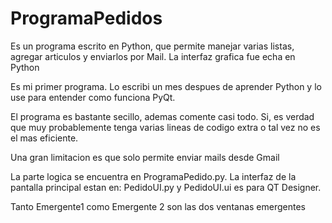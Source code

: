 # ProgramaPedidos
Es un programa escrito en Python, que permite manejar varias listas, agregar articulos y enviarlos por Mail. La interfaz grafica fue echa en Python

Es mi primer programa. Lo escribi un mes despues de aprender Python y lo use para entender como funciona PyQt.

El programa es bastante secillo, ademas comente casi todo. Si, es verdad que muy probablemente tenga varias lineas de codigo extra o tal vez no es el mas eficiente. 

Una gran limitacion es que solo permite enviar mails desde Gmail

La parte logica se encuentra en ProgramaPedido.py. La interfaz de la pantalla principal estan en: PedidoUI.py y PedidoUI.ui es para QT Designer.

Tanto Emergente1 como Emergente 2 son las dos ventanas emergentes
